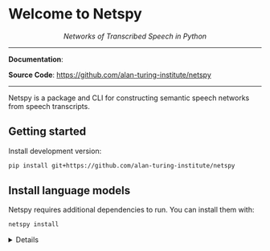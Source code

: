 # Welcome to Netspy

<p align="center">
    <em>Networks of Transcribed Speech in Python</em>
</p>

---

**Documentation**: <a href="" target="_blank"></a>

**Source Code**: <a href="https://github.com/alan-turing-institute/netspy" target="_blank">https://github.com/alan-turing-institute/netspy</a>

---

Netspy is a package and CLI for constructing semantic speech networks from speech transcripts.

## Getting started

Install development version:

```bash
pip install git+https://github.com/alan-turing-institute/netspy
```


## Install language models

Netspy requires additional dependencies to run. You can install them with:

```bash
netspy install
```

<details>
By default these will install to a `netspy` directory in your home directory. If you would like to install in a different location set an environment variable called `NETSPY_DIR`.
</details>
